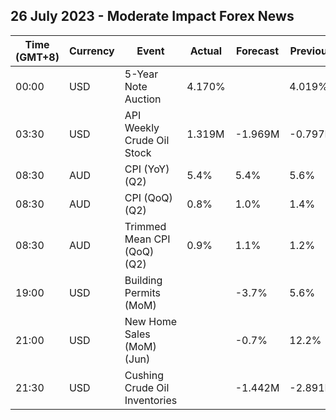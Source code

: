 ## 26 July 2023 - Moderate Impact Forex News

| Time (GMT+8) | Currency | Event | Actual | Forecast | Previous |
|------|----------|-------|--------|----------|----------|
| 00:00 | USD | 5-Year Note Auction | 4.170% |  | 4.019% |
| 03:30 | USD | API Weekly Crude Oil Stock | 1.319M | -1.969M | -0.797M |
| 08:30 | AUD | CPI (YoY) (Q2) | 5.4% | 5.4% | 5.6% |
| 08:30 | AUD | CPI (QoQ) (Q2) | 0.8% | 1.0% | 1.4% |
| 08:30 | AUD | Trimmed Mean CPI (QoQ) (Q2) | 0.9% | 1.1% | 1.2% |
| 19:00 | USD | Building Permits (MoM) |  | -3.7% | 5.6% |
| 21:00 | USD | New Home Sales (MoM) (Jun) |  | -0.7% | 12.2% |
| 21:30 | USD | Cushing Crude Oil Inventories |  | -1.442M | -2.891M |
